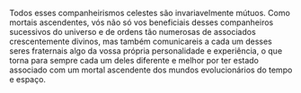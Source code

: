 ﻿Todos esses companheirismos celestes são invariavelmente mútuos. Como mortais ascendentes, vós não só vos beneficiais desses companheiros sucessivos do universo e de ordens tão numerosas de associados crescentemente divinos, mas também comunicareis a cada um desses seres fraternais algo da vossa própria personalidade e experiência, o que torna para sempre cada um deles diferente e melhor por ter estado associado com um mortal ascendente dos mundos evolucionários do tempo e espaço.